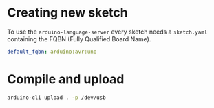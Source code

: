 # Creating new sketch

To use the `arduino-language-server` every sketch needs a `sketch.yaml`
containing the FQBN (Fully Qualified Board Name).

```yaml
default_fqbn: arduino:avr:uno
```

# Compile and upload

```bash
arduino-cli upload . -p /dev/usb
```
